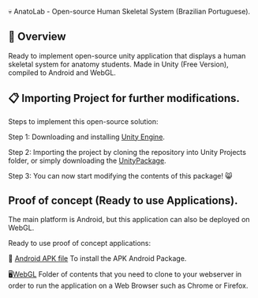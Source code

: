 :skull: AnatoLab - Open-source Human Skeletal System (Brazilian Portuguese).

## :iphone: Overview

Ready to implement open-source unity application that displays a human skeletal system for anatomy students.
Made in Unity (Free Version), compiled to Android and WebGL.

## :clipboard: Importing Project for further modifications.

Steps to implement this open-source solution:

Step 1: Downloading and installing [Unity Engine](https://unity.com/). </br>

Step 2: Importing the project by cloning the repository into Unity Projects folder, or simply downloading the [UnityPackage](https://github.com/brunohermes/AnatoLab/blob/main/LATEST-BACKUP-25-08.unitypackage).</br>

Step 3: You can now start modifying the contents of this package! :smile_cat: </br>

## Proof of concept (Ready to use Applications).

The main platform is Android, but this application can also be deployed on WebGL.

Ready to use proof of concept applications:

 :iphone: [Android APK file](https://github.com/brunohermes/AnatoLab/blob/main/AnatoLab_ANDROID.apk) To install the APK Android Package. </br>

:desktop_computer:[WebGL](https://github.com/brunohermes/AnatoLab/tree/main/WebGL) Folder of contents that you need to clone to your webserver in order to run the application on a Web Browser such as Chrome or Firefox.</br>